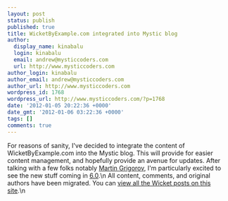 ```yaml
---
layout: post
status: publish
published: true
title: WicketByExample.com integrated into Mystic blog
author:
  display_name: kinabalu
  login: kinabalu
  email: andrew@mysticcoders.com
  url: http://www.mysticcoders.com
author_login: kinabalu
author_email: andrew@mysticcoders.com
author_url: http://www.mysticcoders.com
wordpress_id: 1768
wordpress_url: http://www.mysticcoders.com/?p=1768
date: '2012-01-05 20:22:36 +0000'
date_gmt: '2012-01-06 03:22:36 +0000'
tags: []
comments: true
---
```

For reasons of sanity, I've decided to integrate the content of WicketByExample.com into the Mystic blog.  This will provide for easier content management, and hopefully provide an avenue for updates.  After talking with a few folks notably <a href="http://de.linkedin.com/in/martingrigorov">Martin Grigorov</a>, I'm particularly excited to see the new stuff coming in <a href="https://cwiki.apache.org/WICKET/wicket-60.html">6.0</a>.\n
All content, comments, and original authors have been migrated.  You can <a href="http://www.mysticcoders.com/blog/category/wicket/">view all the Wicket posts on this site</a>.\n
